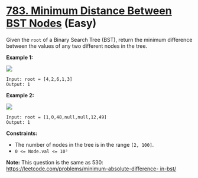 # [783. Minimum Distance Between BST Nodes][link] (Easy)

[link]: https://leetcode.com/problems/minimum-distance-between-bst-nodes/

Given the `root` of a Binary Search Tree (BST), return the minimum difference between the values of
any two different nodes in the tree.

**Example 1:**

![](https://assets.leetcode.com/uploads/2021/02/05/bst1.jpg)

```
Input: root = [4,2,6,1,3]
Output: 1
```

**Example 2:**

![](https://assets.leetcode.com/uploads/2021/02/05/bst2.jpg)

```
Input: root = [1,0,48,null,null,12,49]
Output: 1
```

**Constraints:**

- The number of nodes in the tree is in the range `[2, 100]`.
- `0 <= Node.val <= 10⁵`

**Note:** This question is the same as 530: [https://leetcode.com/problems/minimum-absolute-difference-
in-bst/](https://leetcode.com/problems/minimum-absolute-difference-in-bst/)
